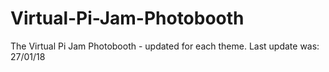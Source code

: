# Virtual-Pi-Jam-Photobooth
The Virtual Pi Jam Photobooth - updated for each theme. Last update was: 27/01/18
